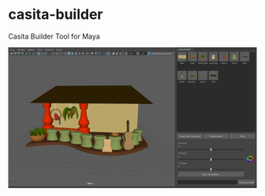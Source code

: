 # casita-builder
Casita Builder Tool for Maya

[![IMAGE ALT TEXT HERE](https://github.com/xipaja/casita-builder/blob/main/casita_tool%20(1).png)](https://vimeo.com/630663359?embedded=true&source=vimeo_logo&owner=129103302)
